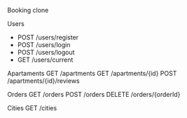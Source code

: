 Booking clone

Users
- POST /users/register
- POST /users/login
- POST /users/logout
- GET /users/current

Apartaments
GET /apartments
GET /apartments/{id}
POST /apartments/{id}/reviews

Orders
GET /orders
POST /orders
DELETE /orders/{orderId}

Cities
GET /cities
